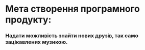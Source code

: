 # Мета створення програмного продукту:
### Надати можливість знайти нових друзів, так само зацікавлених музикою.  